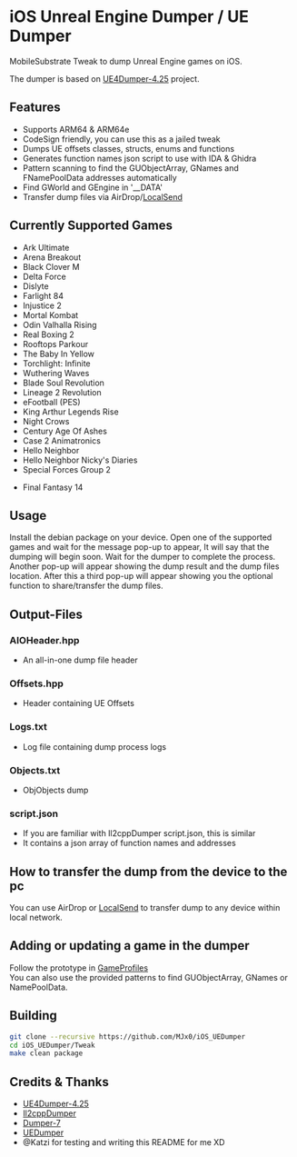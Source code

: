 # iOS Unreal Engine Dumper / UE Dumper

MobileSubstrate Tweak to dump Unreal Engine games on iOS.

The dumper is based on [UE4Dumper-4.25](https://github.com/guttir14/UnrealDumper-4.25)
project.

## Features

* Supports ARM64 & ARM64e
* CodeSign friendly, you can use this as a jailed tweak
* Dumps UE offsets classes, structs, enums and functions
* Generates function names json script to use with IDA & Ghidra
* Pattern scanning to find the GUObjectArray, GNames and FNamePoolData addresses automatically
* Find GWorld and GEngine in '__DATA'
* Transfer dump files via AirDrop/[LocalSend](https://github.com/localsend/localsend)

## Currently Supported Games

* Ark Ultimate
* Arena Breakout
* Black Clover M
* Delta Force
* Dislyte
* Farlight 84
* Injustice 2
* Mortal Kombat
* Odin Valhalla Rising
* Real Boxing 2
* Rooftops Parkour
* The Baby In Yellow
* Torchlight: Infinite
* Wuthering Waves
* Blade Soul Revolution
* Lineage 2 Revolution
* eFootball (PES)
* King Arthur Legends Rise
* Night Crows
* Century Age Of Ashes
* Case 2 Animatronics
* Hello Neighbor
* Hello Neighbor Nicky's Diaries
* Special Forces Group 2
- Final Fantasy 14

## Usage

Install the debian package on your device.
Open one of the supported games and wait for the message pop-up to appear, It will say that the dumping will begin soon.
Wait for the dumper to complete the process.
Another pop-up will appear showing the dump result and the dump files location.
After this a third pop-up will appear showing you the optional function to share/transfer the dump files.

## Output-Files

### AIOHeader.hpp

* An all-in-one dump file header

### Offsets.hpp

* Header containing UE Offsets

### Logs.txt

* Log file containing dump process logs

### Objects.txt

* ObjObjects dump

### script.json

* If you are familiar with Il2cppDumper script.json, this is similar
* It contains a json array of function names and addresses

## How to transfer the dump from the device to the pc

You can use AirDrop or [LocalSend](https://github.com/localsend/localsend) to transfer dump to any device within local network.

## Adding or updating a game in the dumper

Follow the prototype in [GameProfiles](Tweak/src/UE/UEGameProfiles)<br/>
You can also use the provided patterns to find GUObjectArray, GNames or NamePoolData.

## Building

```bash
git clone --recursive https://github.com/MJx0/iOS_UEDumper
cd iOS_UEDumper/Tweak
make clean package
```

## Credits & Thanks

* [UE4Dumper-4.25](https://github.com/guttir14/UnrealDumper-4.25)
* [Il2cppDumper](https://github.com/Perfare/Il2CppDumper)
* [Dumper-7](https://github.com/Encryqed/Dumper-7)
* [UEDumper](https://github.com/Spuckwaffel/UEDumper)
* @Katzi for testing and writing this README for me XD
